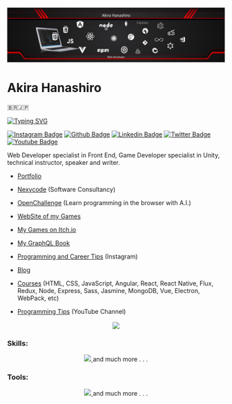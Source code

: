 <!--
**hanashiro/hanashiro** is a ✨ _special_ ✨ repository because its `README.md` (this file) appears on your GitHub profile.

Here are some ideas to get you started:

- 🔭 I’m currently working on ...
- 🌱 I’m currently learning ...
- 👯 I’m looking to collaborate on ...
- 🤔 I’m looking for help with ...
- 💬 Ask me about ...
- 📫 How to reach me: ...
- 😄 Pronouns: ...
- ⚡ Fun fact: ...
-->

![Akira Hanashiro](https://github.com/hanashiro/hanashiro/blob/master/linkedin-cover.jpg?raw=true)

# Akira Hanashiro 
🇧🇷🇯🇵

[![Typing SVG](https://readme-typing-svg.herokuapp.com/?color=f50109&size=35&center=true&vCenter=true&width=1000&lines=HELLO,+My+name+is+Akira+Hanashiro;Front+End+Developer)](https://git.io/typing-svg)

[![Instagram Badge](https://img.shields.io/badge/-Instagram-e1306c?style=flat-square&labelColor=e1306c&logo=instagram&logoColor=white&link=https://instagram.com/akirahanashiro)](https://instagram.com/akirahanashiro)
[![Github Badge](https://img.shields.io/badge/-Github-000?style=flat-square&logo=Github&logoColor=white&link=https://github.com/hanashiro)](https://github.com/hanashiro)
[![Linkedin Badge](https://img.shields.io/badge/-LinkedIn-blue?style=flat-square&logo=Linkedin&logoColor=white&link=https://www.linkedin.com/in/hanashiro/)](https://www.linkedin.com/in/hanashiro/)
[![Twitter Badge](https://img.shields.io/badge/-Twitter-1ca0f1?style=flat-square&labelColor=1ca0f1&logo=twitter&logoColor=white&link=https://twitter.com/akirahanashiro)](https://twitter.com/akirahanashiro)
[![Youtube Badge](https://img.shields.io/badge/-YouTube-ff0000?style=flat-square&labelColor=ff0000&logo=youtube&logoColor=white&link=https://www.youtube.com/@akifunciona)](https://www.youtube.com/@akifunciona)

Web Developer specialist in Front End, Game Developer specialist in Unity, technical instructor, speaker and writer.
- [Portfolio](https://hanashiro.vercel.app/)
- [Nexycode](https://nexycode.com/) (Software Consultancy)
- [OpenChallenge](https://openchallenge.dev) (Learn programming in the browser with A.I.)
- [WebSite of my Games](https://mewters.com)
- [My Games on Itch.io](https://mewters.itch.io/)
- [My GraphQL Book](https://www.casadocodigo.com.br/products/livro-graphql)
- [Programming and Career Tips](https://instagram.com/akirahanashiro) (Instagram)
- [Blog](https://www.treinaweb.com.br/blog/autor/akira-hanashiro)
- [Courses](https://www.treinaweb.com.br/cursos?q=hanashiro) (HTML, CSS, JavaScript, Angular, React, React Native, Flux, Redux, Node, Express, Sass, Jasmine, MongoDB, Vue, Electron, WebPack, etc)


- [Programming Tips](https://www.youtube.com/@akifunciona) (YouTube Channel)



<p align="center">
  <a href="https://github.com/anuraghazra/github-readme-stats">
    <img align="center" src="https://github-readme-stats.vercel.app/api/top-langs/?username=hanashiro&layout=compact&theme=dracula" />
  </a>
</p>

### Skills:
 <p align="center">
  <a href="https://skillicons.dev">
    <img src="https://skillicons.dev/icons?i=html,css,javascript,typescript,sass,react,next,jest,materialui,jquery,angular,vite,nodejs,babel,express,tailwind,styledcomponents,mysql,postgresql,firebase,mongodb,bootstrap,docker,electron,graphql,gulp,nestjs,pug,reactivex,redux,svg,unity,webpack,wordpress" />
  </a>
  and much more . . . 
</p>

### Tools:
<p align="center">
  <a href="https://skillicons.dev">
    <img src="https://skillicons.dev/icons?i=ps,pr,ae,au,ai,git,github,gitlab,vercel,vscode,blender,figma,linux,md" />
  </a>
  and much more . . . 
</p>

